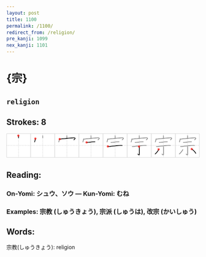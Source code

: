 ```yaml
---
layout: post
title: 1100
permalink: /1100/
redirect_from: /religion/
pre_kanji: 1099
nex_kanji: 1101
---
```


# {宗}

## `religion`

## Strokes: 8

<div class="stroke"><img src="../images/E5AE97.png" /></div>

## Reading:

### On-Yomi: シュウ、ソウ &mdash; Kun-Yomi: むね

### Examples: 宗教 (しゅうきょう), 宗派 (しゅうは), 改宗 (かいしゅう)

## Words:

宗教(しゅうきょう): religion
